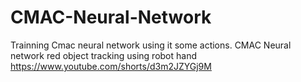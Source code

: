 # CMAC-Neural-Network
Trainning Cmac neural network using it some actions.
CMAC Neural network red object tracking using robot hand
https://www.youtube.com/shorts/d3m2JZYGj9M
